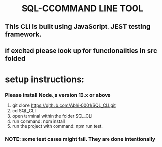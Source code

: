 



<h1 align='center'> SQL-CCOMMAND LINE TOOL </h1>

## This CLI is built using JavaScript, JEST testing framework.
## If excited please look up for functionalities in src folded

# setup instructions: 
### Please install Node.js version 16.x or above
1. git clone https://github.com/Abhi-0001/SQL_CLI.git
2. cd SQL_CLI
3. open terminal within the folder SQL_CLI
4. run command: npm install
5. run the project with command: npm run test.

### NOTE: some test cases might fail. They are done intentionally
